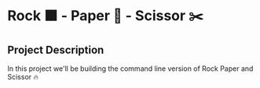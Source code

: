 # Rock 🟫 - Paper 📰 - Scissor ✂️

## Project Description
In this project we'll be building the command line version of Rock Paper and Scissor 🔥